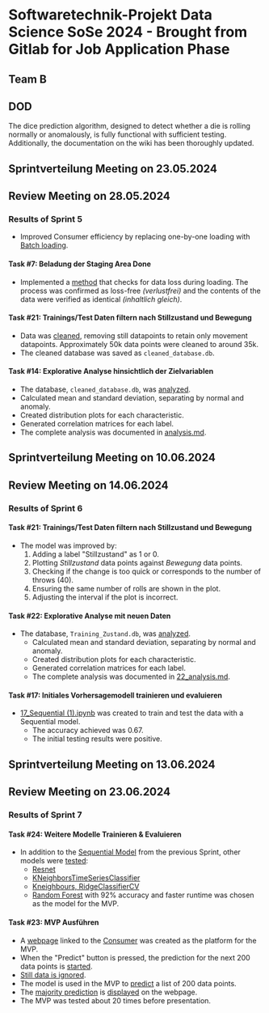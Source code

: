 # Softwaretechnik-Projekt Data Science SoSe 2024 - Brought from Gitlab for Job Application Phase

## Team B

## DOD
The dice prediction algorithm, designed to detect whether a die is rolling normally or anomalously, is fully functional with sufficient testing. Additionally, the documentation on the wiki has been thoroughly updated.

## Sprintverteilung Meeting on 23.05.2024

## Review Meeting on 28.05.2024

### Results of Sprint 5
- Improved Consumer efficiency by replacing one-by-one loading with [Batch loading](https://git.mylab.th-luebeck.de/zimmermann-projects/swtp/sose24/swtp_ds_24_b/-/blob/main/kafka_consumer.py?ref_type=heads#L33).

#### Task #7: Beladung der Staging Area Done
- Implemented a [method](https://git.mylab.th-luebeck.de/zimmermann-projects/swtp/sose24/swtp_ds_24_b/-/blob/main/kafka_consumer.py?ref_type=heads#L46) that checks for data loss during loading. The process was confirmed as loss-free _(verlustfrei)_ and the contents of the data were verified as identical _(inhaltlich gleich)_.

#### Task #21: Trainings/Test Daten filtern nach Stillzustand und Bewegung
- Data was [cleaned](https://git.mylab.th-luebeck.de/zimmermann-projects/swtp/sose24/swtp_ds_24_b/-/blob/main/21_clean_data.py?ref_type=heads), removing still datapoints to retain only movement datapoints. Approximately 50k data points were cleaned to around 35k.
- The cleaned database was saved as `cleaned_database.db`.

#### Task #14: Explorative Analyse hinsichtlich der Zielvariablen
- The database, `cleaned_database.db`, was [analyzed](https://git.mylab.th-luebeck.de/zimmermann-projects/swtp/sose24/swtp_ds_24_b/-/blob/main/other/14_explorative_analyse.py).
- Calculated mean and standard deviation, separating by normal and anomaly.
- Created distribution plots for each characteristic.
- Generated correlation matrices for each label.
- The complete analysis was documented in [analysis.md](https://git.mylab.th-luebeck.de/zimmermann-projects/swtp/sose24/swtp_ds_24_b/-/blob/main/14_analysis/14_analysis.md).

## Sprintverteilung Meeting on 10.06.2024

## Review Meeting on 14.06.2024

### Results of Sprint 6
#### Task #21: Trainings/Test Daten filtern nach Stillzustand und Bewegung
- The model was improved by:
  1. Adding a label "Stillzustand" as 1 or 0.
  2. Plotting _Stillzustand_ data points against _Bewegung_ data points.
  3. Checking if the change is too quick or corresponds to the number of throws (40).
  4. Ensuring the same number of rolls are shown in the plot.
  5. Adjusting the interval if the plot is incorrect.

#### Task #22: Explorative Analyse mit neuen Daten
- The database, `Training_Zustand.db`, was [analyzed](https://git.mylab.th-luebeck.de/zimmermann-projects/swtp/sose24/swtp_ds_24_b/-/blob/main/22_analysis/22_explorative_analyse_neuen_data.py).
  - Calculated mean and standard deviation, separating by normal and anomaly.
  - Created distribution plots for each characteristic.
  - Generated correlation matrices for each label.
  - The complete analysis was documented in [22_analysis.md](https://git.mylab.th-luebeck.de/zimmermann-projects/swtp/sose24/swtp_ds_24_b/-/blob/main/22_analysis/22_analysis.md).

#### Task #17: Initiales Vorhersagemodell trainieren und evaluieren
- [17_Sequential (1).ipynb](https://git.mylab.th-luebeck.de/zimmermann-projects/swtp/sose24/swtp_ds_24_b/-/blob/main/17_Sequential%20(1).ipynb?ref_type=heads) was created to train and test the data with a Sequential model.
  - The accuracy achieved was 0.67.
  - The initial testing results were positive.

## Sprintverteilung Meeting on 13.06.2024

## Review Meeting on 23.06.2024

### Results of Sprint 7
#### Task #24: Weitere Modelle Trainieren & Evaluieren
- In addition to the [Sequential Model](https://git.mylab.th-luebeck.de/zimmermann-projects/swtp/sose24/swtp_ds_24_b/-/blob/main/17_Sequential%20(1).ipynb?ref_type=heads) from the previous Sprint, other models were [tested](https://git.mylab.th-luebeck.de/zimmermann-projects/swtp/sose24/swtp_ds_24_b/-/tree/main/23_other_models?ref_type=heads):
  - [Resnet](https://git.mylab.th-luebeck.de/zimmermann-projects/swtp/sose24/swtp_ds_24_b/-/blob/main/23_other_models/24_ResNet.ipynb?ref_type=heads)
  - [KNeighborsTimeSeriesClassifier](https://git.mylab.th-luebeck.de/zimmermann-projects/swtp/sose24/swtp_ds_24_b/-/blob/main/23_other_models/24_Kneigbhours.ipynb?ref_type=heads)
  - [Kneighbours, RidgeClassifierCV](https://git.mylab.th-luebeck.de/zimmermann-projects/swtp/sose24/swtp_ds_24_b/-/blob/main/23_other_models/24_TimeSeriesClassifiers.ipynb?ref_type=heads)
  - [Random Forest](https://git.mylab.th-luebeck.de/zimmermann-projects/swtp/sose24/swtp_ds_24_b/-/blob/main/24_Randomforest.ipynb?ref_type=heads) with 92% accuracy and faster runtime was chosen as the model for the MVP.

#### Task #23: MVP Ausführen
- A [webpage](https://git.mylab.th-luebeck.de/zimmermann-projects/swtp/sose24/swtp_ds_24_b/-/blob/main/templates/index.html?ref_type=heads) linked to the [Consumer](https://git.mylab.th-luebeck.de/zimmermann-projects/swtp/sose24/swtp_ds_24_b/-/blame/main/MVP.py?ref_type=heads#L101) was created as the platform for the MVP.
- When the "Predict" button is pressed, the prediction for the next 200 data points is [started](https://git.mylab.th-luebeck.de/zimmermann-projects/swtp/sose24/swtp_ds_24_b/-/blob/main/mvp_clean.py?ref_type=heads#L102).
- [Still data is ignored](https://git.mylab.th-luebeck.de/zimmermann-projects/swtp/sose24/swtp_ds_24_b/-/blob/main/mvp_clean.py?ref_type=heads#L45).
- The model is used in the MVP to [predict](https://git.mylab.th-luebeck.de/zimmermann-projects/swtp/sose24/swtp_ds_24_b/-/blame/main/mvp_clean.py?ref_type=heads#L73) a list of 200 data points.
- The [majority prediction](https://git.mylab.th-luebeck.de/zimmermann-projects/swtp/sose24/swtp_ds_24_b/-/blame/main/mvp_clean.py?ref_type=heads#L83) is [displayed](https://git.mylab.th-luebeck.de/zimmermann-projects/swtp/sose24/swtp_ds_24_b/-/blob/main/templates/index.html?ref_type=heads#L89) on the webpage.
- The MVP was tested about 20 times before presentation.

